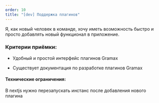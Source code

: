 ```yaml
---
order: 10
title: "[dev] Поддержка плагинов"
---
```


Я, как новый человек в команде, хочу иметь возможность быстро и просто добавлять новый функционал в приложение.

### Критерии приёмки:

-  Удобный и простой интерфейс плагинов Gramax

-  Существует документация по разработке плагинов Gramax



#### Технические ограничения:

В nextjs нужно перезапускать инстанс после добавления нового плагина